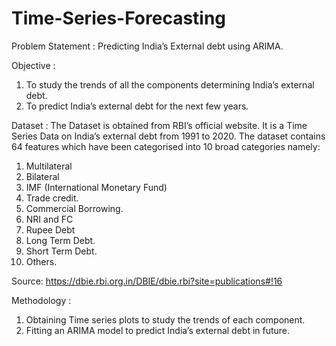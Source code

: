 # Time-Series-Forecasting
Problem Statement : Predicting India’s External debt using ARIMA. 

Objective :  
1)	To study the trends of all the components determining India’s external debt.
2)	To predict India’s external debt for the next few years.

Dataset : 
The Dataset is obtained from RBI’s official website. It is a Time Series Data on India’s external debt from 1991 to 2020. The dataset contains 64 features which have been categorised into 10 broad categories namely:
1)	Multilateral
2)	Bilateral
3)	IMF (International Monetary Fund)
4)	Trade credit.
5)	Commercial Borrowing.
6)	NRI and FC
7)	Rupee Debt
8)	Long Term Debt.
9)	Short Term Debt.
10)	Others.

Source: https://dbie.rbi.org.in/DBIE/dbie.rbi?site=publications#!16

Methodology :
1)	Obtaining Time series plots to study the trends of each component.
2)	Fitting an ARIMA model to predict India’s external debt in future. 


